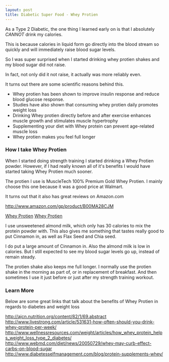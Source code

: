 ```yaml
---
layout: post
title: Diabetic Super Food - Whey Protien
---
```


As a Type 2 Diabetic, the one thing I learned early on is that I absolutely *CANNOT* drink my calories. 

This is because calories in liquid form go directly into the blood stream so quickly and will immediately raise blood sugar levels.

So I was super surprised when I started drinking whey protien shakes and my blood sugar did not raise. 

In fact, not only did it not raise, it actually was more reliably even.

It turns out there are some scientific reasons behind this.

- Whey protien has been shown to improve insulin response and reduce blood glucose response.
- Studies have also shown that consuming whey protien daily promotes weight loss
- Drinking Whey protien directly before and after exercise enhances muscle growth and stimulates muscle hypertrophy
- Supplementing your diet with Whey protein can prevent age-related muscle loss  
- Whey protien makes you feel full longer

### How I take Whey Protien

When I started doing strength training I started drinking a Whey Protien powder.  However, if I had really known all of it's 
benefits I would have started taking Whey Protien much sooner. 

The protien I use is MuscleTech 100% Premium Gold Whey Protien.  I mainly choose this one because it was a good price at Walmart.

It turns out that it also has great reviews on Amazon.com

http://www.amazon.com/gp/product/B00MA28CJM

[Whey Protien](/images/whey_01.png)
[Whey Protien](/images/whey_02.png)



I use unsweetened almond milk, which only has 30 calories to mix the protein powder with. This also gives me something that tastes really good to put Cinnamon in, as well as Flax Seed and Chia seed.

I do put a large amount of Cinnamon in. Also the almond milk is low in calories. But I still expected to see my blood sugar levels go up, instead of remain steady.

The protien shake also keeps me full longer. I normally use the protien shake in the morning as part of, or in replacement of breakfast. And then sometimes I use it just before or just after my strength training workout.



### Learn More

Below are some great links that talk about the benefits of Whey Protien in regards to diabetes and weight loss

http://ajcn.nutrition.org/content/82/1/69.abstract
http://www.livestrong.com/article/531631-how-often-should-you-drink-whey-protein-per-week/
http://www.wellnessresources.com/weight/articles/how_whey_protein_helps_weight_loss_type_2_diabetes/
http://www.webmd.com/diet/news/20050729/whey-may-curb-effect-carbs-on-blood-sugar
http://www.diabetesselfmanagement.com/blog/protein-supplements-whey/



